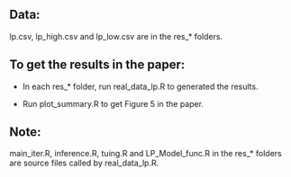 ## Data:

lp.csv, lp_high.csv and lp_low.csv are in the res_* folders.

## To get the results in the paper:

* In each res_* folder, run real_data_lp.R to generated the results.

* Run plot_summary.R to get Figure 5 in the paper.

## Note:

main_iter.R, inference.R, tuing.R and LP_Model_func.R in the res_* folders are source files called by real_data_lp.R.